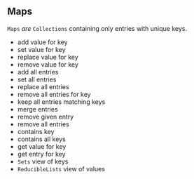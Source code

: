 ## Maps

``Maps`` _are_ ``Collections`` containing only entries with unique keys.
- add value for key
- set value for key
- replace value for key
- remove value for key
- add all entries
- set all entries
- replace all entries
- remove all entries for key
- keep all entries matching keys
- merge entries
- remove given entry
- remove all entries
- contains key
- contains all keys
- get value for key
- get entry for key
- ``Sets`` view of keys
- ``ReducibleLists`` view of values
